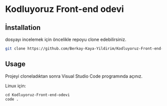 # Kodluyoruz Front-end odevi

## İnstallation

dosyayı incelemek için öncelikle repoyu clone edebilirsiniz.

```bash
git clone https://github.com/Berkay-Kaya-Yildirim/Kodluyoruz-Front-end-odevi
```
## Usage

Projeyi cloneladıktan sonra Visual Studio Code programında açınız.

Linux için:
```linux
cd Kodluyoruz-Front-end-odevi
code .
```